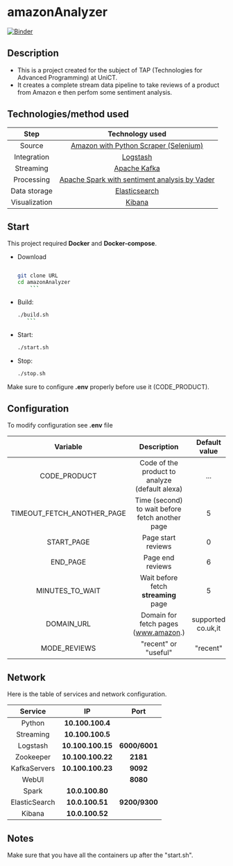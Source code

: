 
# amazonAnalyzer

[![Binder](https://mybinder.org/badge_logo.svg)](https://mybinder.org/v2/gh/federicocanzonieri/amazonAnalyzer/HEAD?filepath=book)
## Description

- This is a project created for the subject of TAP (Technologies for Advanced Programming) at UniCT.
- It creates a complete stream data pipeline to take reviews of a product from Amazon e then perfom some sentiment analysis.



## Technologies/method used


| Step | Technology used |
| :-: | :-: |
| Source | [Amazon with Python Scraper (Selenium)](https://www.amazon.it/ref=nav_logo) |
|Integration | [Logstash](https://www.elastic.co/logstash/)|
| Streaming| [Apache Kafka](https://kafka.apache.org/) |
| Processing |  [Apache Spark with sentiment analysis by Vader](https://spark.apache.org/) |
| Data storage | [Elasticsearch](https://www.elastic.co/enterprise-search) |
| Visualization | [Kibana](https://www.elastic.co/kibana) |


## Start


This project required **Docker** and **Docker-compose**.
- Download
  ```bash
  
  git clone URL
  cd amazonAnalyzer
	  ```
- Build:
   ```bash
  ./build.sh
	  ```
- Start:
  ```bash
  ./start.sh
  ```
- Stop:
  ```bash
  ./stop.sh
  ```
Make sure to configure **.env** properly before use it (CODE_PRODUCT).

## Configuration

To modify configuration see **.env** file

| Variable| Description |Default value|
| :-: | :-: |:-:|
|CODE_PRODUCT| Code of the product to analyze (default alexa) | ... |
|TIMEOUT_FETCH_ANOTHER_PAGE|Time (second) to wait before fetch another page | 5 |
|START_PAGE |Page start reviews |0 |
|END_PAGE|Page end reviews | 6 |
|MINUTES_TO_WAIT|Wait before fetch **streaming** page | 5 |
|DOMAIN_URL| Domain for fetch pages (www.amazon.) | supported co.uk,it  |
|MODE_REVIEWS| "recent" or "useful" | "recent"  |


## Network

Here is the table of services and network configuration.

| Service| IP|Port |
| :-: | :-: |:-:|  
|Python |**10.100.100.4**|
|Streaming|**10.100.100.5** |
|Logstash| **10.100.100.15** |**6000/6001**
|Zookeeper|**10.100.100.22** |**2181**
|KafkaServers | **10.100.100.23** |**9092**
|WebUI |  |**8080**
|Spark| **10.0.100.80** |
|ElasticSearch | **10.0.100.51** |**9200/9300**
|Kibana | **10.0.100.52** |


## Notes
Make sure that you have all the containers up after the "start.sh".